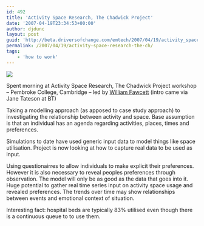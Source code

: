 ```yaml
---
id: 492
title: 'Activity Space Research, The Chadwick Project'
date: '2007-04-19T23:34:53+00:00'
author: djdunc
layout: post
guid: 'http://beta.driversofchange.com/emtech/2007/04/19/activity_space_research_the_ch/'
permalink: /2007/04/19/activity-space-research-the-ch/
tags:
    - 'how to work'
---
```


[![](https://i0.wp.com/farm1.static.flickr.com/202/465518976_e032fc66ce_m.jpg?w=200)](http://www.flickr.com/photos/pseudonomad/465518976/ "Flickr pseudonomad")

Spent morning at Activity Space Research, The Chadwick Project workshop – Pembroke College, Cambridge – led by [William Fawcett](http://www.pem.cam.ac.uk/fellows/fawcett.html) (intro came via Jane Tateson at BT)

Taking a modelling approach (as apposed to case study approach) to investigating the relationship between activity and space. Base assumption is that an individual has an agenda regarding activities, places, times and preferences.

Simulations to date have used generic input data to model things like space utilisation. Project is now looking at how to capture real data to be used as input.

Using questionairres to allow individuals to make explicit their preferences. However it is also necessary to reveal peoples preferences through observation. The model will only be as good as the data that goes into it. Huge potential to gather real time series input on activity space usage and revealed preferences. The trends over time may show relationships between events and emotional context of situation.

Interesting fact: hospital beds are typically 83% utilised even though there is a continuous queue to to use them.
